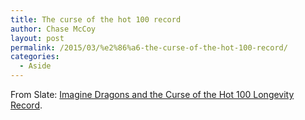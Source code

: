 ```yaml
---
title: The curse of the hot 100 record
author: Chase McCoy
layout: post
permalink: /2015/03/%e2%86%a6-the-curse-of-the-hot-100-record/
categories:
  - Aside
---
```

From Slate: [Imagine Dragons and the Curse of the Hot 100 Longevity Record](http://www.slate.com/blogs/browbeat/2015/03/10/imagine_dragons_new_album_smoke_mirrors_and_the_curse_of_the_hot_100_longevity.html).